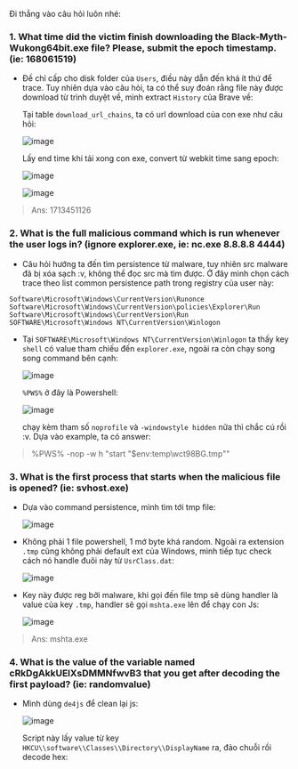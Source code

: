 Đi thẳng vào câu hỏi luôn nhé:

### 1.  What time did the victim finish downloading the Black-Myth-Wukong64bit.exe file? Please, submit the epoch timestamp. (ie: 168061519)

+ Đề chỉ cấp cho disk folder của `Users`, điều này dẫn đến khá ít thứ để trace. Tuy nhiên dựa vào câu hỏi, ta có thể suy đoán rằng file này được download từ trình duyệt về, mình extract `History` của Brave về:

  Tại table `download_url_chains`, ta có url download của con exe như câu hỏi:

  ![image](https://github.com/NVex0/uWU/assets/113530029/203ffc36-7fd2-4337-ab46-0c83c76d5f25)

  Lấy end time khi tải xong con exe, convert từ webkit time sang epoch:

  ![image](https://github.com/NVex0/uWU/assets/113530029/70426ab4-d3a1-4ca0-9310-c38dcf0fbdcf)

  ![image](https://github.com/NVex0/uWU/assets/113530029/94e9110d-5188-431f-8d2c-5f8bb1bb2296)

> Ans: 1713451126

### 2. What is the full malicious command which is run whenever the user logs in? (ignore explorer.exe, ie: nc.exe 8.8.8.8 4444)

+ Câu hỏi hướng ta đến tìm persistence từ malware, tuy nhiên src malware đã bị xóa sạch :v, không thể đọc src mà tìm được. Ở đây mình chọn cách trace theo list common persistence path trong registry của user này:

```
Software\Microsoft\Windows\CurrentVersion\Runonce
Software\Microsoft\Windows\CurrentVersion\policies\Explorer\Run
Software\Microsoft\Windows\CurrentVersion\Run
SOFTWARE\Microsoft\Windows NT\CurrentVersion\Winlogon
```

+ Tại `SOFTWARE\Microsoft\Windows NT\CurrentVersion\Winlogon` ta thấy key `shell` có value tham chiếu đến `explorer.exe`, ngoài ra còn chạy song song command bên cạnh: 

  ![image](https://github.com/NVex0/uWU/assets/113530029/0142385e-e213-4c59-80dd-0ae74be352e3)

  `%PWS%` ở đây là Powershell:

  ![image](https://github.com/NVex0/uWU/assets/113530029/f1382282-284e-44bb-a653-9e195eab8b90)

  chạy kèm tham số `noprofile` và `-windowstyle hidden` nữa thì chắc cú rồi :v. Dựa vào example, ta có answer:

> %PWS% -nop -w h "start "$env:temp\wct98BG.tmp""

### 3. What is the first process that starts when the malicious file is opened? (ie: svhost.exe) 

+ Dựa vào command persistence, mình tìm tới tmp file:

  ![image](https://github.com/NVex0/uWU/assets/113530029/430da6a1-c283-470a-9630-a15491168179)

+ Không phải 1 file powershell, 1 mớ byte khá random. Ngoài ra extension `.tmp` cũng không phải default ext của Windows, mình tiếp tục check cách nó handle đuôi này từ `UsrClass.dat`:

  ![image](https://github.com/NVex0/uWU/assets/113530029/a15a9ba5-42a0-4023-a097-9f8e7ebcc77f)

+ Key này được reg bởi malware, khi gọi đến file tmp sẽ dùng handler là value của key `.tmp`, handler sẽ gọi `mshta.exe` lên để chạy con Js:

  ![image](https://github.com/NVex0/uWU/assets/113530029/0ee6353a-bff0-42bb-a24c-b7051ca944ab)

> Ans: mshta.exe

### 4. What is the value of the variable named **cRkDgAkkUElXsDMMNfwvB3** that you get after decoding the first payload? (ie: randomvalue)

+ Mình dùng `de4js` để clean lại js:

  ![image](https://github.com/NVex0/uWU/assets/113530029/edb620de-4749-464c-ae10-0fc3053971f0)

  Script này lấy value từ key `HKCU\\software\\Classes\\Directory\\DisplayName` ra, đảo chuỗi rồi decode hex:

  



